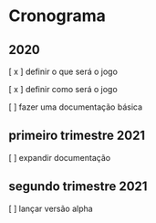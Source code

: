 # Cronograma

## 2020

[ x ] definir o que será o jogo

[ x ] definir como será o jogo

[   ] fazer uma documentação básica

## primeiro trimestre 2021
[ ] expandir documentação

## segundo trimestre 2021

[  ] lançar versão alpha